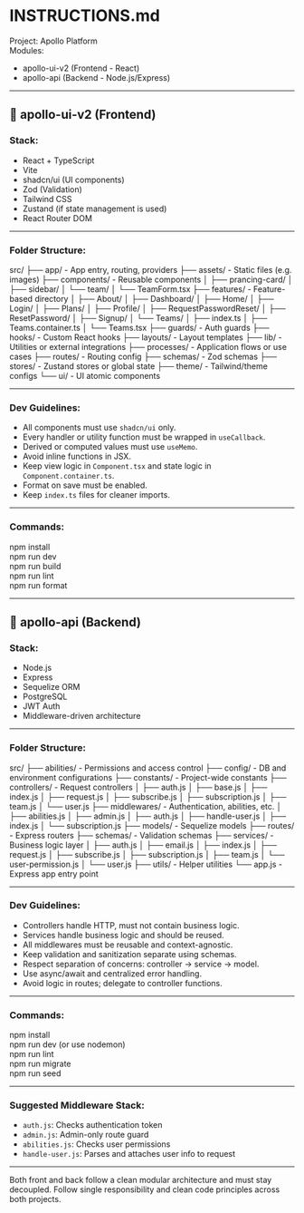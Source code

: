 # INSTRUCTIONS.md

Project: Apollo Platform  
Modules: 
- apollo-ui-v2 (Frontend - React)
- apollo-api (Backend - Node.js/Express)

---

## 📁 apollo-ui-v2 (Frontend)

### Stack:
- React + TypeScript
- Vite
- shadcn/ui (UI components)
- Zod (Validation)
- Tailwind CSS
- Zustand (if state management is used)
- React Router DOM

---

### Folder Structure:

src/
├── app/                     - App entry, routing, providers
├── assets/                  - Static files (e.g. images)
├── components/              - Reusable components
│   ├── prancing-card/
│   ├── sidebar/
│   └── team/
│       └── TeamForm.tsx
├── features/                - Feature-based directory
│   ├── About/
│   ├── Dashboard/
│   ├── Home/
│   ├── Login/
│   ├── Plans/
│   ├── Profile/
│   ├── RequestPasswordReset/
│   ├── ResetPassword/
│   ├── Signup/
│   └── Teams/
│       ├── index.ts
│       ├── Teams.container.ts
│       └── Teams.tsx
├── guards/                  - Auth guards
├── hooks/                   - Custom React hooks
├── layouts/                 - Layout templates
├── lib/                     - Utilities or external integrations
├── processes/               - Application flows or use cases
├── routes/                  - Routing config
├── schemas/                 - Zod schemas
├── stores/                  - Zustand stores or global state
├── theme/                   - Tailwind/theme configs
└── ui/                      - UI atomic components

---

### Dev Guidelines:

- All components must use `shadcn/ui` only.
- Every handler or utility function must be wrapped in `useCallback`.
- Derived or computed values must use `useMemo`.
- Avoid inline functions in JSX.
- Keep view logic in `Component.tsx` and state logic in `Component.container.ts`.
- Format on save must be enabled.
- Keep `index.ts` files for cleaner imports.

---

### Commands:

npm install  
npm run dev  
npm run build  
npm run lint  
npm run format  

---

## 📁 apollo-api (Backend)

### Stack:
- Node.js
- Express
- Sequelize ORM
- PostgreSQL
- JWT Auth
- Middleware-driven architecture

---

### Folder Structure:

src/
├── abilities/               - Permissions and access control
├── config/                  - DB and environment configurations
├── constants/               - Project-wide constants
├── controllers/             - Request controllers
│   ├── auth.js
│   ├── base.js
│   ├── index.js
│   ├── request.js
│   ├── subscribe.js
│   ├── subscription.js
│   ├── team.js
│   └── user.js
├── middlewares/            - Authentication, abilities, etc.
│   ├── abilities.js
│   ├── admin.js
│   ├── auth.js
│   ├── handle-user.js
│   ├── index.js
│   └── subscription.js
├── models/                  - Sequelize models
├── routes/                  - Express routers
├── schemas/                 - Validation schemas
├── services/                - Business logic layer
│   ├── auth.js
│   ├── email.js
│   ├── index.js
│   ├── request.js
│   ├── subscribe.js
│   ├── subscription.js
│   ├── team.js
│   └── user-permission.js
│   └── user.js
├── utils/                   - Helper utilities
└── app.js                   - Express app entry point

---

### Dev Guidelines:

- Controllers handle HTTP, must not contain business logic.
- Services handle business logic and should be reused.
- All middlewares must be reusable and context-agnostic.
- Keep validation and sanitization separate using schemas.
- Respect separation of concerns: controller → service → model.
- Use async/await and centralized error handling.
- Avoid logic in routes; delegate to controller functions.

---

### Commands:

npm install  
npm run dev (or use nodemon)  
npm run lint  
npm run migrate  
npm run seed  

---

### Suggested Middleware Stack:

- `auth.js`: Checks authentication token
- `admin.js`: Admin-only route guard
- `abilities.js`: Checks user permissions
- `handle-user.js`: Parses and attaches user info to request

---

Both front and back follow a clean modular architecture and must stay decoupled. Follow single responsibility and clean code principles across both projects.

